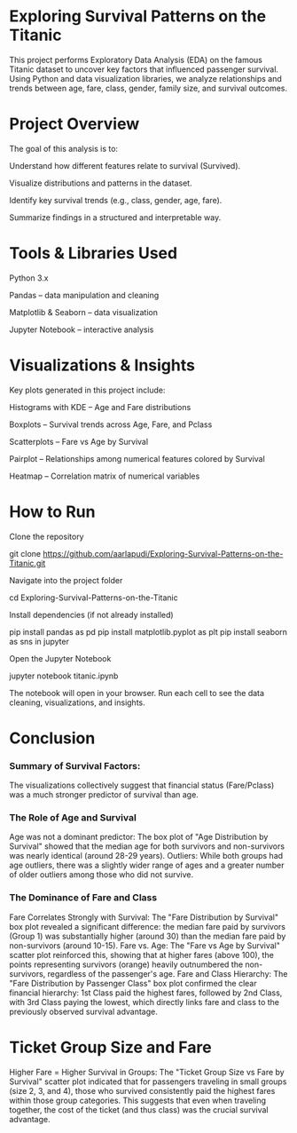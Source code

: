 
# Exploring Survival Patterns on the Titanic

This project performs Exploratory Data Analysis (EDA) on the famous Titanic dataset to uncover key factors that influenced passenger survival. Using Python and data visualization libraries, we analyze relationships and trends between age, fare, class, gender, family size, and survival outcomes.

# Project Overview

The goal of this analysis is to:

Understand how different features relate to survival (Survived).

Visualize distributions and patterns in the dataset.

Identify key survival trends (e.g., class, gender, age, fare).

Summarize findings in a structured and interpretable way.

# Tools & Libraries Used

Python 3.x

Pandas – data manipulation and cleaning

Matplotlib & Seaborn – data visualization

Jupyter Notebook – interactive analysis

# Visualizations & Insights

Key plots generated in this project include:

Histograms with KDE – Age and Fare distributions

Boxplots – Survival trends across Age, Fare, and Pclass

Scatterplots – Fare vs Age by Survival

Pairplot – Relationships among numerical features colored by Survival

Heatmap – Correlation matrix of numerical variables

# How to Run

Clone the repository

git clone https://github.com/aarlapudi/Exploring-Survival-Patterns-on-the-Titanic.git


Navigate into the project folder

cd Exploring-Survival-Patterns-on-the-Titanic


Install dependencies (if not already installed)

pip install pandas as pd
pip install  matplotlib.pyplot as plt
pip install seaborn as sns in jupyter


Open the Jupyter Notebook

jupyter notebook titanic.ipynb


The notebook will open in your browser. Run each cell to see the data cleaning, visualizations, and insights.


# Conclusion 
### Summary of Survival Factors:
The visualizations collectively suggest that financial status (Fare/Pclass) was a much stronger predictor of survival than age.

### The Role of Age and Survival
Age was not a dominant predictor: The box plot of "Age Distribution by Survival" showed that the median age for both survivors and non-survivors was nearly identical (around 28-29 years).
Outliers: While both groups had age outliers, there was a slightly wider range of ages and a greater number of older outliers among those who did not survive.
### The Dominance of Fare and Class
Fare Correlates Strongly with Survival: The "Fare Distribution by Survival" box plot revealed a significant difference: the median fare paid by survivors (Group 1) was substantially higher (around 30) than the median fare paid by non-survivors (around 10-15).
Fare vs. Age: The "Fare vs Age by Survival" scatter plot reinforced this, showing that at higher fares (above 100), the points representing survivors (orange) heavily outnumbered the non-survivors, regardless of the passenger's age.
Fare and Class Hierarchy: The "Fare Distribution by Passenger Class" box plot confirmed the clear financial hierarchy: 1st Class paid the highest fares, followed by 2nd Class, with 3rd Class paying the lowest, which directly links fare and class to the previously observed survival advantage.
# Ticket Group Size and Fare
Higher Fare = Higher Survival in Groups: The "Ticket Group Size vs Fare by Survival" scatter plot indicated that for passengers traveling in small groups (size 2, 3, and 4), those who survived consistently paid the highest fares within those group categories. This suggests that even when traveling together, the cost of the ticket (and thus class) was the crucial survival advantage.

